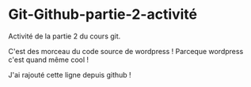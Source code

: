 # Git-Github-partie-2-activité
Activité de la partie 2 du cours git.

C'est des morceau du code source de wordpress ! Parceque wordpress c'est quand même cool !

J'ai rajouté cette ligne depuis github !

